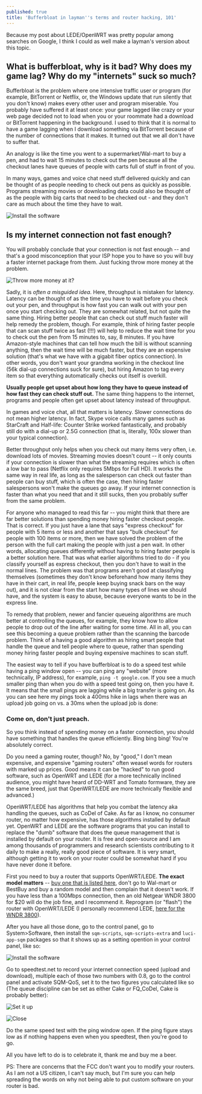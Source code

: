 ```yaml
---
published: true
title: 'Bufferbloat in layman''s terms and router hacking, 101'
---
```



Because my post about LEDE/OpenWRT was pretty popular among searches on Google, I think I could as well make a layman's version about this topic.

## What is bufferbloat, why is it bad? Why does my game lag? Why do my "internets" suck so much?

Bufferbloat is the problem where one intensive traffic user or program (for example, BitTorrent or Netflix, or, the Windows update that run silently that you don't know) makes every other user and program miserable. You probably have suffered it at least once: your game lagged like crazy or your web page decided not to load when you or your roommate had a download or BitTorrent happening in the background. I used to think that it is normal to have a game lagging when I download something via BitTorrent because of the number of connections that it makes. It turned out that we all don't have to suffer that.

An analogy is like the time you went to a supermarket/Wal-mart to buy a pen, and had to wait 15 minutes to check out the pen because all the checkout lanes have queues of people with carts full of stuff in front of you. 

In many ways, games and voice chat need stuff delivered quickly and can be thought of as people needing to check out pens as quickly as possible. Programs streaming movies or downloading data could also be thought of as the people with big carts that need to be checked out - and they don't care as much about the time they have to wait.  

![Install the software](/assets/posts-images/Simpsons-Express-Line.jpg)

## Is my internet connection not fast enough?

You will probably conclude that your connection is not fast enough -- and that's a good misconception that your ISP hope you to have so you will buy a faster internet package from them. Just fucking throw more money at the problem.

![Throw more money at it?](/assets/posts-images/throw_money_at_it.jpg)

Sadly, it is *often a misguided idea*. Here, throughput is mistaken for latency. Latency can be thought of as the time you have to wait before you check out your pen, and throughput is how fast you can walk out with your pen once you start checking out. They are somewhat related, but not quite the same thing. Hiring better people that can check out stuff much faster will help remedy the problem, though. For example, think of hiring faster people that can scan stuff twice as fast (!!!) will help to reduce the wait time for you to check out the pen from 15 minutes to, say, 8 minutes. If you have Amazon-style machines that can tell how much the bill is without scanning anything, then the wait time will be much faster, but they are an expensive solution (that's what we have with a gigabit fiber optics connection). In other words, you don't want your grandma working in the checkout line (56k dial-up connections suck for sure), but hiring Amazon to tag every item so that everything automatically checks out itself is overkill.

**Usually people get upset about how long they have to queue instead of how fast they can check stuff out.** The same thing happens to the internet, programs and people often get upset about latency instead of throughput.

In games and voice chat, all that matters is latency.  Slower connections do not mean higher latency. In fact, Skype voice calls many games such as StarCraft and Half-life: Counter Strike worked fantastically, and probably still do with a dial-up or 2.5G connection (that is, literally, 100x slower than your typical connection). 

Better throughput only helps when you check out many items very often, i.e. download lots of movies. Streaming movies doesn't count -- it only counts if your connection is slower than what the streaming requires which is often a low bar to pass (Netflix only requires 5Mbps for Full HD). It works the same way in real life, as long as the salesperson can check out faster than people can buy stuff, which is often the case, then hiring faster salespersons won't make the queues go away. If your internet connection is faster than what you need that and it still sucks, then you probably suffer from the same problem.

For anyone who managed to read this far -- you might think that there are far better solutions than spending money hiring faster checkout people. That is correct. If you just have a lane that says "express checkout" for people with 5 items or less and another that says "bulk checkout" for people with 100 items or more, then we have solved the problem of the person with the full cart making the people with just a pen wait. In other words, allocating queues differently without having to hiring faster people is a better solution here. That was what earlier algorithms tried to do - if you classify yourself as express checkout, then you don't have to wait in the normal lines. The problem was that programs aren't good at classifying themselves (sometimes they don't know beforehand how many items they have in their cart, in real life, people keep buying snack bars on the way out), and it is not clear from the start how many types of lines we should have, and the system is easy to abuse, because everyone wants to be in the express line. 

To remedy that problem, newer and fancier queueing algorithms are much better at controlling the queues, for example, they know how to allow people to drop out of the line after waiting for some time. All in all, you can see this becoming a queue problem rather than the scanning the barcode problem. Think of a having a good algorithm as hiring smart people that handle the queue and tell people where to queue, rather than spending money hiring faster people and buying expensive machines to scan stuff.

The easiest way to tell if you have bufferbloat is to do a speed test while having a ping window open -- you can ping any "website" (more technically, IP address), for example, `ping -t google.com`. If you see a much smaller ping than when you do with a speed test going on, then you have it. It means that the small pings are lagging while a big transfer is going on. As you can see here my pings took a 400ms hike in lags when there was an upload job going on vs. a 30ms when the upload job is done:

<amp-gfycat data-gfyid="VibrantWetDogfish"
  width="640"
  height="360"
  layout="responsive">
</amp-gfycat>

### Come on, don't just preach.

So you think instead of spending money on a faster connection, you should have something that handles the queue efficiently. Bing bing bing! You're absolutely correct.

Do you need a gaming router, though? No, by "good," I don't mean expensive, and expensive "gaming routers" often weasel words for routers with marked up prices.  Good means it can be "hacked" to run good software, such as OpenWRT and LEDE (for a more technically inclined audience, you might have heard of DD-WRT and Tomato formware, they are the same breed, just that OpenWRT/LEDE are more technically flexible and advanced.)

OpenWRT/LEDE has algorithms that help you combat the latency aka handling the queues, such as CoDel of Cake. As far as I know, no consumer router, no matter how expensive, has those algorithms installed by default yet. OpenWRT and LEDE are the software programs that you can install to replace the "dumb" software that does the queue management that is installed by default on your router. It is free and open-source and I am among thousands of programmers and research scientists contributing to it daily to make a really, really good piece of software. It is very smart, although getting it to work on your router could be somewhat hard if you have never done it before.

First you need to buy a router that supports OpenWRT/LEDE. **The exact model matters** -- [buy one that is listed here](https://lede-project.org/toh/views/toh_available_864), don't go to Wal-mart or BestBuy and buy a random model and then complain that it doesn't work. If you have less than a 100Mbps connection, then an old Netgear WNDR 3800 for $20 will do the job fine, and I recommend it. Reprogram (or "flash") the router with OpenWRT/LEDE (I personally recommend LEDE, [here for the WNDR 3800](https://kau.toke.dk/lede/airtime-fairness-builds/ar71xx/generic/)). 

After you have all those done, go to the control panel, go to System>Software, then install the `sqm-scripts`, `sqm-scripts-extra` and `luci-app-sqm` packages so that it shows up as a setting opention in your control panel, like so:

![Install the software](/assets/posts-images/bufferbloat1.png)

Go to speedtest.net to record your internet connection speed (upload and download), multiple each of those two numbers with 0.8, go to the control panel and activate SQM-QoS, set it to the two figures you calculated like so (The queue discipline can be set as either Cake or FQ_CoDel, Cake is probably better):

![Set it up](/assets/posts-images/bufferbloat2.png)

![Close](/assets/posts-images/bufferbloat3.png)

Do the same speed test with the ping window open. If the ping figure stays low as if nothing happens even when you speedtest, then you're good to go. 

<amp-gfycat data-gfyid="ScentedSpiritedAmericanbadger"
  width="640"
  height="360"
  layout="responsive">
</amp-gfycat>

All you have left to do is to celebrate it, thank me and buy me a beer.


PS: There are concerns that the FCC don't want you to modify your routers. As I am not a US citizen, I can't say much, but I'm sure you can help spreading the words on why not being able to put custom software on your router is bad.
